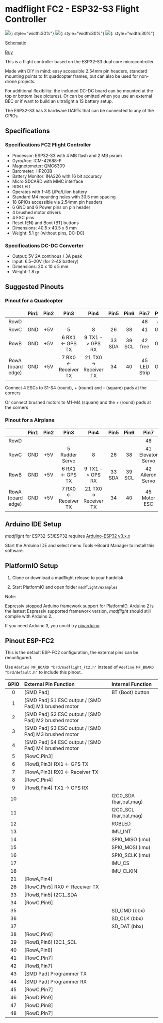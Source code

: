 # madflight FC2 - ESP32-S3 Flight Controller

![](img/madflight-ESP-FC2-1.png){: style="width:30%"} ![](img/madflight-ESP-FC2-2.png){: style="width:30%"} ![](img/madflight-ESP-FC2-3.png){: style="width:30%"}

[Schematic](/img/madflight-ESP-FC2.pdf)

[Buy](https://https://www.tindie.com/products/madflight/esp32-flight-controller-esp-fc2/)

This is a flight controller based on the ESP32-S3 dual core microcontroller.

Made with DIY in mind: easy accessible 2.54mm pin headers, standard mounting points to fit quadcopter frames, but can also be used for non-drone projects.

For additional flexibility: the included DC-DC board can be mounted at the top or bottom (see pictures). Or can be omitted when you use an external BEC or if want to build an ultralight a 1S battery setup.

The ESP32-S3 has 3 hardware UARTs that can be connected to any of the GPIOs.

## Specifications

### Specifications FC2 Flight Controller

- Processor: ESP32-S3 with 4 MB flash and 2 MB psram
- Gyro/Acc: ICM-42688-P
- Magnetometer: QMC6309
- Barometer: HP203B
- Battery Monitor: INA226 with 16 bit accuracy
- Micro SDCARD with MMC interface
- RGB LED
- Operates with 1-4S LiPo/LiIon battery
- Standard M4 mounting holes with 30.5 mm spacing
- 18 GPIOs accessible via 2.54mm pin headers
- 6 GND and 6 Power pins on pin header
- 4 brushed motor drivers
- 4 ESC pins
- Reset (EN) and Boot (BT) buttons
- Dimensions: 40.5 x 40.5 x 5 mm
- Weight: 5.1 gr (without pins, DC-DC)

### Specifications DC-DC Converter

- Output: 5V 2A continous / 3A peak
- Input: 6.5~20V (for 2-4S battery)
- Dimensions: 20 x 10 x 5 mm
- Weight: 1.8 gr

## Suggested Pinouts

### Pinout for a Quadcopter

| | Pin1 | Pin2 | Pin3 | Pin4 | Pin5 | Pin6 | Pin7 | Pin8 | Pin9 |
|:-:|:-:|:-:|:-:|:-:|:-:|:-:|:-:|:-:|:-:|
|RowD| | | | | | |48|47|46|
|RowC|GND|+5V|5|8|26|38|41|GND|+5V|
|RowB|GND|+5V|6 RX1 <- GPS TX|9 TX1 -> GPS RX|33 SDA|39 SCL|42 free|GND|+5V|
|RowA (board edge)|GND|+5V|7 RX0 <- Receiver TX|21 TX0 -> Receiver TX|34|40|45 LED Strip|GND|+5V|

Connect 4 ESCs to S1-S4 (round), + (round) and - (square) pads at the corners

Or connect brushed motors to M1-M4 (square) and the + (round) pads at the corners

### Pinout for a Airplane

| | Pin1 | Pin2 | Pin3 | Pin4 | Pin5 | Pin6 | Pin7 | Pin8 | Pin9 |
|:-:|:-:|:-:|:-:|:-:|:-:|:-:|:-:|:-:|:-:|
|RowD| | | | | | |48|47|46|
|RowC|GND|+5V|5 Rudder Servo|8|26|38|41 Elevator Servo|+5V|GND|
|RowB|GND|+5V|6 RX1 <- GPS TX|9 TX1 -> GPS RX|33 SDA|39 SCL|42 Aileron Servo|+5V|GND|
|RowA (board edge)|GND|+5V|7 RX0 <- Receiver TX|21 TX0 -> Receiver TX|34|40|45 Motor ESC|+5V|GND|

## Arduino IDE Setup

_madflight_ for ESP32-S3/ESP32 requires [Arduino-ESP32 v3.x.x](https://github.com/espressif/arduino-esp32)

Start the Arduino IDE and select menu Tools->Board Manager to install this software.

## PlatformIO Setup

1. Clone or download a madflight release to your harddisk

2. Start PlatformIO and open folder `madflight/examples`

Note:

Espressiv stopped Arduino framework support for PlatformIO. Arduino 2 is the lastest Espressiv supported framework version, _madflight_ should still compile with Arduino 2.

If you need Arduino 3, you could try [pioarduino](https://github.com/pioarduino/platform-espressif32)


## Pinout ESP-FC2

This is the default ESP-FC2 configuration, the external pins can be reconfigured.

Use `#define MF_BOARD "brd/madflight_FC2.h"` instead of `#define MF_BOARD "brd/default.h"` to include this pinout.


| GPIO | External Pin Function | Internal Function |
|:-:|:-|:-|
 0 | [SMD Pad] | BT (Boot) button
 1 | [SMD Pad] S1 ESC output / [SMD Pad] M1 brushed motor | 
 2 | [SMD Pad] S2 ESC output / [SMD Pad] M2 brushed motor | 
 3 | [SMD Pad] S3 ESC output / [SMD Pad] M3 brushed motor | 
 4 | [SMD Pad] S4 ESC output / [SMD Pad] M4 brushed motor | 
 5 | [RowC,Pin3] | 
 6 | [RowB,Pin3] RX1 <- GPS TX | 
 7 | [RowA,Pin3] RX0 <- Receiver TX | 
 8 | [RowC,Pin4] | 
 9 | [RowB,Pin4] TX1 -> GPS RX | 
10 | | I2C0_SDA (bar,bat,mag)
11 | | I2C0_SCL (bar,bat,mag)
12 | | RGBLED
13 | | IMU_INT
14 | | SPI0_MISO (imu)
15 | | SPI0_MOSI (imu)
16 | | SPI0_SCLK (imu)
17 | | IMU_CS
18 | | IMU_CLKIN
21 | [RowA,Pin4] | 
26 | [RowC,Pin5] RX0 <- Receiver TX| 
33 | [RowB,Pin5] I2C1_SDA | 
34 | [RowC,Pin6] | 
35 |  | SD_CMD (bbx)
36 |  | SD_CLK (bbx)
37 |  | SD_DAT (bbx)
38 | [RowC,Pin6] | 
39 | [RowB,Pin6] I2C1_SCL | 
40 | [RowA,Pin6] | 
41 | [RowC,Pin7] | 
42 | [RowB,Pin7] | 
43 | [SMD Pad] Programmer TX | 
44 | [SMD Pad] Programmer RX | 
45 | [RowC,Pin7] | 
46 | [RowD,Pin9] | 
47 | [RowD,Pin8] | 
48 | [RowD,Pin7] | 
